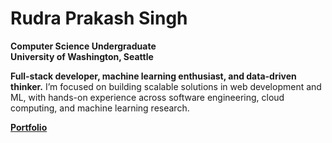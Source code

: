 # Rudra Prakash Singh

**Computer Science Undergraduate**  
**University of Washington, Seattle**

**Full-stack developer, machine learning enthusiast, and data-driven thinker.** I’m focused on building scalable solutions in web development and ML, with hands-on experience across software engineering, cloud computing, and machine learning research.

[**Portfolio**](https://rudrasingh.netlify.app/)
